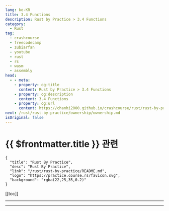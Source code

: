 ```yaml
---
lang: ko-KR
title: 3.4 Functions
description: Rust by Practice > 3.4 Functions
category: 
  - Rust
tag: 
  - crashcourse
  - freecodecamp
  - zubiarfan
  - youtube
  - rust
  - rs
  - wasm
  - assembly
head:
  - - meta:
    - property: og:title
      content: Rust by Practice > 3.4 Functions
    - property: og:description
      content: 3.4 Functions
    - property: og:url
      content: https://chanhi2000.github.io/crashcourse/rust/rust-by-practice/basic-types/functions.html
next: /rust/rust-by-practice/ownership/ownership.md
isOriginal: false
---
```


# {{ $frontmatter.title }} 관련

```component VPCard
{
  "title": "Rust By Practice",
  "desc": "Rust By Practice",
  "link": "/rust/rust-by-practice/README.md",
  "logo": "https://practice.course.rs/favicon.svg",
  "background": "rgba(22,25,35,0.2)"
}
```

[[toc]]

---

<SiteInfo
  name="4.4 Functions | Rust By Practice"
  desc="4.4 Functions"
  url="https://practice.rs/basic-types/functions.html"
  logo="https://practice.course.rs/favicon.svg"
  preview="https://github.com/sunface/rust-by-practice/blob/master/en/assets/header.jpg?raw=true"/>

<!-- TODO: 작성 -->

---

<TagLinks />